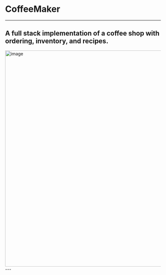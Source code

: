 # CoffeeMaker
---
## A full stack implementation of a coffee shop with ordering, inventory, and recipes.
<img width="699" alt="image" src="https://github.com/DJRGVC/Coffee-E-Commerce-Fullstack-Application/assets/64610885/e5f716d2-9d72-4ea6-a677-4d8fff48fec5">
---

